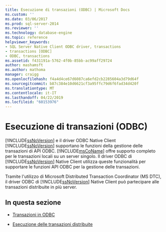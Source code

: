 ```yaml
---
title: Esecuzione di transazioni (ODBC) | Microsoft Docs
ms.custom: ''
ms.date: 03/06/2017
ms.prod: sql-server-2014
ms.reviewer: ''
ms.technology: database-engine
ms.topic: reference
helpviewer_keywords:
- SQL Server Native Client ODBC driver, transactions
- transactions [ODBC]
- ODBC, transactions
ms.assetid: f431191a-5762-4f0b-85bb-ac99aff29724
author: mashamsft
ms.author: mathoma
manager: craigg
ms.openlocfilehash: f4a4d4ce67d6087ca6efd2cb2285604a3d79d64f
ms.sourcegitcommit: b87c384e10d6621cf3a95ffc79d6f6fad34d420f
ms.translationtype: MT
ms.contentlocale: it-IT
ms.lasthandoff: 04/22/2019
ms.locfileid: "60153976"
---
```

# <a name="performing-transactions-odbc"></a>Esecuzione di transazioni (ODBC)
  [!INCLUDE[ssNoVersion](../../includes/ssnoversion-md.md)] e il driver ODBC Native Client [!INCLUDE[ssNoVersion](../../includes/ssnoversion-md.md)] supportano le funzioni della gestione delle transazioni di API ODBC. [!INCLUDE[msCoName](../../includes/msconame-md.md)] offre supporto completo per le transazioni locali su un server singolo. Il driver ODBC di [!INCLUDE[ssNoVersion](../../includes/ssnoversion-md.md)] Native Client utilizza queste funzionalità per supportare le funzioni API ODBC per la gestione delle transazioni.  
  
 Tramite l'utilizzo di Microsoft Distributed Transaction Coordinator (MS DTC), il driver ODBC di [!INCLUDE[ssNoVersion](../../includes/ssnoversion-md.md)] Native Client può partecipare alle transazioni distribuite in più server.  
  
## <a name="in-this-section"></a>In questa sezione  
  
-   [Transazioni in ODBC](../../relational-databases/native-client/odbc/performing-transactions-in-odbc.md)  
  
-   [Esecuzione delle transazioni distribuite](../../relational-databases/native-client-ole-db-transactions/transactions.md)  
  
  
